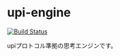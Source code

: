 # upi-engine

[![Build Status](https://travis-ci.org/TukamotoRyuzo/upi-engine.svg?branch=develop)](https://travis-ci.org/TukamotoRyuzo/upi-engine)
  
upiプロトコル準拠の思考エンジンです。
